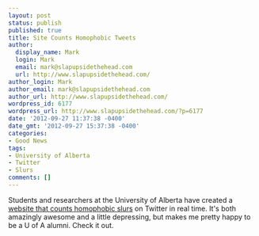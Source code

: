 ```yaml
---
layout: post
status: publish
published: true
title: Site Counts Homophobic Tweets
author:
  display_name: Mark
  login: Mark
  email: mark@slapupsidethehead.com
  url: http://www.slapupsidethehead.com/
author_login: Mark
author_email: mark@slapupsidethehead.com
author_url: http://www.slapupsidethehead.com/
wordpress_id: 6177
wordpress_url: http://www.slapupsidethehead.com/?p=6177
date: '2012-09-27 11:37:38 -0400'
date_gmt: '2012-09-27 15:37:38 -0400'
categories:
- Good News
tags:
- University of Alberta
- Twitter
- Slurs
comments: []
---
```

Students and researchers at the University of Alberta have created a [website that counts homophobic slurs](http://www.nohomophobes.com/) on Twitter in real time. It's both amazingly awesome and a little depressing, but makes me pretty happy to be a U of A alumni. Check it out.

